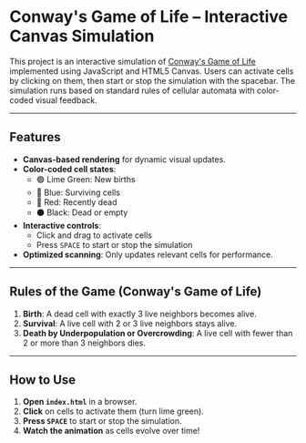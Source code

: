 # Conway's Game of Life – Interactive Canvas Simulation

This project is an interactive simulation of [Conway's Game of Life](https://en.wikipedia.org/wiki/Conway%27s_Game_of_Life) implemented using JavaScript and HTML5 Canvas. Users can activate cells by clicking on them, then start or stop the simulation with the spacebar. The simulation runs based on standard rules of cellular automata with color-coded visual feedback.

---

##  Features

- **Canvas-based rendering** for dynamic visual updates.
- **Color-coded cell states**:
  - 🟢 Lime Green: New births
  - 🔵 Blue: Surviving cells
  - 🔴 Red: Recently dead
  - ⚫ Black: Dead or empty
- **Interactive controls**:
  - Click and drag to activate cells
  - Press `SPACE` to start or stop the simulation
- **Optimized scanning**: Only updates relevant cells for performance.

---

##  Rules of the Game (Conway's Game of Life)

1. **Birth**: A dead cell with exactly 3 live neighbors becomes alive.
2. **Survival**: A live cell with 2 or 3 live neighbors stays alive.
3. **Death by Underpopulation or Overcrowding**: A live cell with fewer than 2 or more than 3 neighbors dies.

---

##  How to Use

1. **Open `index.html`** in a browser.
2. **Click** on cells to activate them (turn lime green).
3. **Press `SPACE`** to start or stop the simulation.
4. **Watch the animation** as cells evolve over time!

